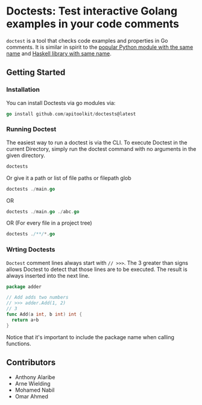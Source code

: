 # Doctests: Test interactive Golang examples in your code comments

`doctest` is a tool that checks code examples and properties in Go comments.
It is similar in spirit to the [popular Python module with the same name](https://docs.python.org/3/library/doctest.html) and [Haskell library with same name](https://github.com/sol/doctest).

## Getting Started

### Installation

You can install Doctests via go modules via:

```go
go install github.com/apitoolkit/doctests@latest
```

### Running Doctest

The easiest way to run a doctest is via the CLI. To execute Doctest in the current Directory, simply run the doctest command with no arguments in the given directory. 

```go
doctests
```

Or give it a path or list of file paths or filepath glob

```go
doctests ./main.go
```
OR

```go
doctests ./main.go ./abc.go
```
OR (For every file in a project tree) 
```go
doctests ./**/*.go
```

### Wrting Doctests

`Doctest` comment lines always start with `// >>>`. The 3 greater than signs allows Doctest to detect that those lines are to be executed. The result is always inserted into the next line.

```go
package adder

// Add adds two numbers
// >>> adder.Add(1, 2)
// 3
func Add(a int, b int) int {
  return a+b
}
```
Notice that it's important to include the package name when calling functions.

## Contributors
- Anthony Alaribe
- Arne Wielding
- Mohamed Nabil 
- Omar Ahmed
